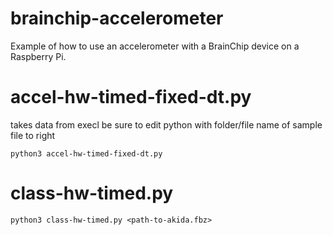 # brainchip-accelerometer

Example of how to use an accelerometer with a BrainChip device on a Raspberry Pi.

# accel-hw-timed-fixed-dt.py 
takes data from execl
be sure to edit python with folder/file name of sample file to right

```
python3 accel-hw-timed-fixed-dt.py

```

# class-hw-timed.py
```
python3 class-hw-timed.py <path-to-akida.fbz>

```
